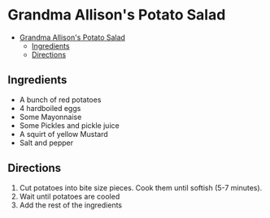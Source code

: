 # Grandma Allison's Potato Salad

- [Grandma Allison's Potato Salad](#grandma-allisons-potato-salad)
  - [Ingredients](#ingredients)
  - [Directions](#directions)

## Ingredients

- A bunch of red potatoes
- 4 hardboiled eggs
- Some Mayonnaise
- Some Pickles and pickle juice
- A squirt of yellow Mustard
- Salt and pepper

## Directions

1. Cut potatoes into bite size pieces. Cook them until softish (5-7 minutes).
1. Wait until potatoes are cooled
1. Add the rest of the ingredients
